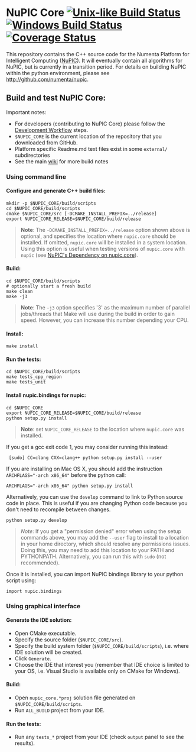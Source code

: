 # NuPIC Core [![Unix-like Build Status](https://travis-ci.org/numenta/nupic.core.png?branch=master)](https://travis-ci.org/numenta/nupic.core) [![Windows Build Status](https://ci.appveyor.com/api/projects/status/q9bc043vrhgd88sw/branch/master?svg=true)](https://ci.appveyor.com/project/numenta-ci/nupic-core/branch/master) [![Coverage Status](https://coveralls.io/repos/numenta/nupic.core/badge.png?branch=master)](https://coveralls.io/r/numenta/nupic.core?branch=master)

This repository contains the C++ source code for the Numenta Platform for Intelligent Computing ([NuPIC](http://numenta.org/nupic.html)). It will eventually contain all algorithms for NuPIC, but is currently in a transition period. For details on building NuPIC within the python environment, please see http://github.com/numenta/nupic.

## Build and test NuPIC Core:

Important notes:
 * For developers (contributing to NuPIC Core) please follow the [Development Workflow](https://github.com/numenta/nupic.core/wiki/Development-Workflow) steps.
 * `$NUPIC_CORE` is the current location of the repository that you downloaded from GitHub.
 * Platform specific Readme.md text files exist in some `external/` subdirectories
 * See the main [wiki](https://github.com/numenta/nupic.core/wiki) for more build notes

### Using command line

#### Configure and generate C++ build files:

    mkdir -p $NUPIC_CORE/build/scripts
    cd $NUPIC_CORE/build/scripts
    cmake $NUPIC_CORE/src [-DCMAKE_INSTALL_PREFIX=../release]
    export NUPIC_CORE_RELEASE=$NUPIC_CORE/build/release

> **Note**: The `-DCMAKE_INSTALL_PREFIX=../release` option shown above is optional, and specifies the location where `nupic.core` should be installed. If omitted, `nupic.core` will be installed in a system location. Using this option is useful when testing versions of `nupic.core` with `nupic` (see [NuPIC's Dependency on nupic.core](https://github.com/numenta/nupic/wiki/NuPIC's-Dependency-on-nupic.core)).

#### Build:

    cd $NUPIC_CORE/build/scripts
    # optionally start a fresh build
    make clean
    make -j3
    
> **Note**: The `-j3` option specifies '3' as the maximum number of parallel jobs/threads that Make will use during the build in order to gain speed. However, you can increase this number depending your CPU.

#### Install:

    make install

#### Run the tests:

    cd $NUPIC_CORE/build/scripts
    make tests_cpp_region
    make tests_unit

#### Install nupic.bindings for nupic:
    cd $NUPIC_CORE
    export NUPIC_CORE_RELEASE=$NUPIC_CORE/build/release
    python setup.py install

> **Note**: set `NUPIC_CORE_RELEASE` to the location where `nupic.core` was installed.

If you get a gcc exit code 1, you may consider running this instead:

     [sudo] CC=clang CXX=clang++ python setup.py install --user

If you are installing on Mac OS X, you should add the instruction `ARCHFLAGS="-arch x86_64"` before the python call:

    ARCHFLAGS="-arch x86_64" python setup.py install

Alternatively, you can use the `develop` command to link to Python source code in place. This is useful if you are changing Python code because you don't need to recompile between changes.

    python setup.py develop

> _Note_: If you get a "permission denied" error when using the setup commands above, you may add the `--user` flag to install to a location in your home directory, which should resolve any permissions issues. Doing this, you may need to add this location to your PATH and PYTHONPATH. Alternatively, you can run this with `sudo` (not recommended).

Once it is installed, you can import NuPIC bindings library to your python script using:

    import nupic.bindings

### Using graphical interface

#### Generate the IDE solution:

 * Open CMake executable.
 * Specify the source folder (`$NUPIC_CORE/src`).
 * Specify the build system folder (`$NUPIC_CORE/build/scripts`), i.e. where IDE solution will be created.
 * Click `Generate`.
 * Choose the IDE that interest you (remember that IDE choice is limited to your OS, i.e. Visual Studio is available only on CMake for Windows).

#### Build:

 * Open `nupic_core.*proj` solution file generated on `$NUPIC_CORE/build/scripts`.
 * Run `ALL_BUILD` project from your IDE.

#### Run the tests:

 * Run any `tests_*` project from your IDE (check `output` panel to see the results).

